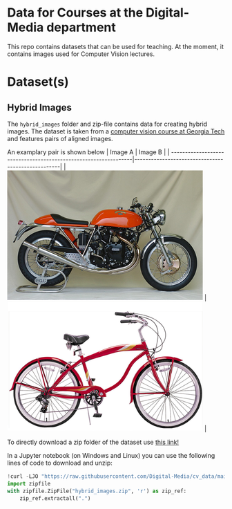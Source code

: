 # Data for Courses at the Digital-Media department

This repo contains datasets that can be used for teaching. 
At the moment, it contains images used for Computer Vision lectures.

# Dataset(s)
## Hybrid Images
The `hybrid_images` folder and zip-file contains data for creating hybrid images. 
The dataset is taken from a [computer vision course at Georgia Tech](https://dellaert.github.io/19F-4476/proj1.html) and features pairs of aligned images. 

An examplary pair is shown below
|  Image A |  Image B  |
| ----------------------------------------------------------------|---------------------------------------------------|
| ![a motorcyle](/hybrid_images/2a_motorcycle.bmp "a motorcylce") | ![a bike](/hybrid_images/2b_bicycle.bmp "a bike") |

To directly download a zip folder of the dataset use [this link!](https://github.com/Digital-Media/cv_data/blob/main/hybrid_images.zip?raw=true)

In a Jupyter notebook (on Windows and Linux) you can use the following lines of code to download and unzip:
```python
!curl -LJO "https://raw.githubusercontent.com/Digital-Media/cv_data/main/hybrid_images.zip" --silent
import zipfile
with zipfile.ZipFile("hybrid_images.zip", 'r') as zip_ref:
    zip_ref.extractall(".")
```

